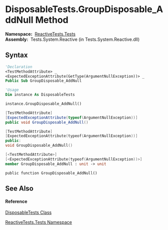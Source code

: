# DisposableTests.GroupDisposable\_AddNull Method

**Namespace:**  [ReactiveTests.Tests](ReactiveTests.Tests\ReactiveTests.Tests.md)  
**Assembly:**  Tests.System.Reactive (in Tests.System.Reactive.dll)

## Syntax

```vb
'Declaration
<TestMethodAttribute> _
<ExpectedExceptionAttribute(GetType(ArgumentNullException))> _
Public Sub GroupDisposable_AddNull
```

```vb
'Usage
Dim instance As DisposableTests

instance.GroupDisposable_AddNull()
```

```csharp
[TestMethodAttribute]
[ExpectedExceptionAttribute(typeof(ArgumentNullException))]
public void GroupDisposable_AddNull()
```

```c++
[TestMethodAttribute]
[ExpectedExceptionAttribute(typeof(ArgumentNullException))]
public:
void GroupDisposable_AddNull()
```

```fsharp
[<TestMethodAttribute>]
[<ExpectedExceptionAttribute(typeof(ArgumentNullException))>]
member GroupDisposable_AddNull : unit -> unit 
```

```jscript
public function GroupDisposable_AddNull()
```

## See Also

#### Reference

[DisposableTests Class](DisposableTests\DisposableTests.md)

[ReactiveTests.Tests Namespace](ReactiveTests.Tests\ReactiveTests.Tests.md)




